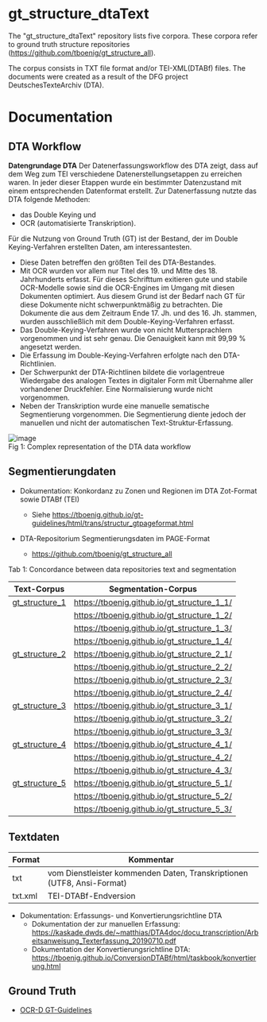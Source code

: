 # gt_structure_dtaText

The "gt_structure_dtaText" repository lists five corpora. These corpora refer to ground truth structure repositories (https://github.com/tboenig/gt_structure_all). 

The corpus consists in TXT file format and/or TEI-XML(DTABf) files.
The documents were created as a result of the DFG project DeutschesTexteArchiv (DTA).

# Documentation
## DTA Workflow
**Datengrundage DTA**
Der Datenerfassungsworkflow des DTA zeigt, dass auf dem Weg zum TEI verschiedene Datenerstellungsetappen zu erreichen waren.
In jeder dieser Etappen wurde ein bestimmter Datenzustand mit einem entsprechenden Datenformat erstellt.
Zur Datenerfassung nutzte das DTA folgende Methoden:
* das Double Keying und 
* OCR (automatisierte Transkription).

Für die Nutzung von Ground Truth (GT) ist der Bestand, der im Double Keying-Verfahren erstellten Daten, am interessantesten.
* Diese Daten betreffen den größten Teil des DTA-Bestandes.
* Mit OCR wurden vor allem nur Titel des 19. und Mitte des 18. Jahrhunderts erfasst. Für dieses Schrifttum exitieren gute und stabile OCR-Modelle sowie sind die OCR-Engines im Umgang mit diesen Dokumenten optimiert. Aus diesem Grund ist der Bedarf nach GT für diese Dokumente nicht schwerpunktmäßig zu betrachten. Die Dokumente die aus dem Zeitraum Ende 17. Jh. und des 16. Jh. stammen, wurden ausschließlich mit dem Double-Keying-Verfahren erfasst.
* Das Double-Keying-Verfahren wurde von nicht Muttersprachlern vorgenommen und ist sehr genau. Die Genauigkeit kann mit 99,99 % angesetzt werden.
* Die Erfassung im Double-Keying-Verfahren erfolgte nach den DTA-Richtlinien.
* Der Schwerpunkt der DTA-Richtlinen bildete die vorlagentreue Wiedergabe des analogen Textes in digitaler Form mit Übernahme aller vorhandener Druckfehler. Eine Normalisierung wurde nicht vorgenommen.
* Neben der Transkription wurde eine manuelle sematische Segmentierung vorgenommen. Die Segmentierung diente jedoch der manuellen und nicht der automatischen Text-Struktur-Erfassung.

![image](https://github.com/tboenig/gt_structure_dtaText/assets/26142921/d9b8edde-1fd9-4823-8a40-23bc9ea968d1)<br/>
Fig 1: Complex representation of the DTA data workflow

## Segmentierungdaten
- Dokumentation: Konkordanz zu Zonen und Regionen im DTA Zot-Format sowie DTABf (TEI) 
  -  Siehe https://tboenig.github.io/gt-guidelines/html/trans/structur_gtpageformat.html

- DTA-Repositorium Segmentierungsdaten im PAGE-Format
  -  https://github.com/tboenig/gt_structure_all  

Tab 1: Concordance between data repositories text and segmentation

|Text-Corpus       | Segmentation-Corpus|
| --------         | --------           | 
|[gt_structure_1](https://github.com/tboenig/gt_structure_dtaText/tree/main/corpus/gt_structure_1)    | https://tboenig.github.io/gt_structure_1_1/|
|                  |https://tboenig.github.io/gt_structure_1_2/|
|                  |https://tboenig.github.io/gt_structure_1_3/|
|                  |https://tboenig.github.io/gt_structure_1_4/|
|[gt_structure_2](https://github.com/tboenig/gt_structure_dtaText/tree/main/corpus/gt_structure_2)    |https://tboenig.github.io/gt_structure_2_1/|
|                  |https://tboenig.github.io/gt_structure_2_2/|
|                  |https://tboenig.github.io/gt_structure_2_3/|
|                  |https://tboenig.github.io/gt_structure_2_4/|
|[gt_structure_3](https://github.com/tboenig/gt_structure_dtaText/tree/main/corpus/gt_structure_3)    |https://tboenig.github.io/gt_structure_3_1/|
|                  |https://tboenig.github.io/gt_structure_3_2/|
|                  |https://tboenig.github.io/gt_structure_3_3/|
|[gt_structure_4](https://github.com/tboenig/gt_structure_dtaText/tree/main/corpus/gt_structure_4)    |https://tboenig.github.io/gt_structure_4_1/|
|                  |https://tboenig.github.io/gt_structure_4_2/|
|                  |https://tboenig.github.io/gt_structure_4_3/|
|[gt_structure_5](https://github.com/tboenig/gt_structure_dtaText/tree/main/corpus/gt_structure_5)    |https://tboenig.github.io/gt_structure_5_1/|
|                  |https://tboenig.github.io/gt_structure_5_2/|
|                  |https://tboenig.github.io/gt_structure_5_3/|

## Textdaten

| Format           | Kommentar | 
| --------         | --------  | 
| txt              | vom Dienstleister kommenden Daten, Transkriptionen (UTF8, Ansi-Format)                        | 
| txt.xml          | TEI-DTABf-Endversion                                                                          | 


* Dokumentation: Erfassungs- und Konvertierungsrichtline DTA
    * Dokumentation der zur manuellen Erfassung: https://kaskade.dwds.de/~matthias/DTA4doc/docu_transcription/Arbeitsanweisung_Texterfassung_20190710.pdf 
    * Dokumentation der Konvertierungsrichtline DTA: https://tboenig.github.io/ConversionDTABf/html/taskbook/konvertierung.html

## Ground Truth
- [OCR-D GT-Guidelines](https://tboenig.github.io/gt-guidelines/html/trans/index.html)
